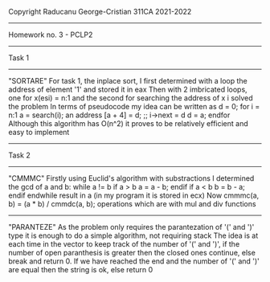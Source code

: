 Copyright Raducanu George-Cristian 311CA 2021-2022

------------------------------------------------------------------------------------------------------------------------------------
Homework no. 3 - PCLP2

------------------------------------------------------------------------------------------------------------------------------------
Task 1

------------------------------------------------------
"SORTARE"
For task 1, the inplace sort, I first determined with a loop the address of element '1' and stored it in eax
Then with 2 imbricated loops, one for x(esi) = n:1 and the second for searching the address of x i solved the problem
In terms of pseudocode my idea can be written as
d = 0;
for i = n:1
	a = search(i); an address
	[a + 4] = d; ;; i->next = d
	d = a;
endfor
Although this algorithm has O(n^2) it proves to be relatively efficient and easy to implement

-------------------------------------------------------------------------------------------------------------------------------------
Task 2

-------------------------------------------------------
"CMMMC"
Firstly using Euclid's algorithm with substractions I determined the gcd of a and b:
while a != b
	if a > b
		a = a - b;
	endif
	if a < b
		b = b - a;
	endif
endwhile
result in a (in my program it is stored in ecx)
Now cmmmc(a, b) = (a * b) / cmmdc(a, b); operations which are with mul and div functions

-------------------------------------------------------
"PARANTEZE"
As the problem only requires the parantezation of '(' and ')' type it is enough to do a simple algorithm, not requiring stack
The idea is at each time in the vector to keep track of the number of '(' and ')', if the number of open paranthesis is greater
then the closed ones continue, else break and return 0. If we have reached the end and the number of '(' and ')' are equal then
the string is ok, else return 0
